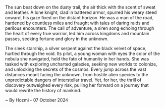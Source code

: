 
The sun beat down on the dusty trail, the air thick with the scent of sweat and leather. A lone knight, clad in battered armor, spurred his weary steed onward, his gaze fixed on the distant horizon. He was a man of the road, hardened by countless miles and fraught with tales of daring raids and perilous encounters.  The call of adventure, a siren song echoing through the heart of every true warrior, led him across kingdoms and mountain passes, seeking fortune and glory in the unknown. 

The sleek starship, a silver serpent against the black velvet of space, hurtled through the void. Its pilot, a young woman with eyes the color of the nebula she navigated, held the fate of humanity in her hands. She was tasked with exploring uncharted galaxies, seeking new worlds to colonize, and unlocking the secrets of the cosmos. Every jump across the vast distances meant facing the unknown, from hostile alien species to the unpredictable dangers of interstellar travel.  Yet, for her, the thrill of discovery outweighed every risk, pulling her forward on a journey that would rewrite the history of mankind. 

~ By Hozmi - 07 October 2024
